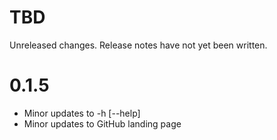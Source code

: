 TBD
===
Unreleased changes. Release notes have not yet been written.


0.1.5
=====
* Minor updates to -h [--help]
* Minor updates to GitHub landing page